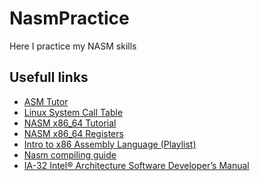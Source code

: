 # NasmPractice
Here I practice my NASM skills


## Usefull links
* [ASM Tutor][1]  
* [Linux System Call Table][2]  
* [NASM x86_64 Tutorial][3]  
* [NASM x86_64 Registers][4]  
* [Intro to x86 Assembly Language (Playlist)][5]
* [Nasm compiling guide][6]
* [IA-32 Intel® Architecture Software Developer’s Manual][7]

[1]: https://asmtutor.com
[2]: https://chromium.googlesource.com/chromiumos/docs/+/master/constants/syscalls.md
[3]: https://cs.lmu.edu/~ray/notes/nasmtutorial
[4]: https://www.cs.uaf.edu/2017/fall/cs301/reference/x86_64.html
[5]: https://www.youtube.com/playlist?list=PLmxT2pVYo5LB5EzTPZGfFN0c2GDiSXgQe
[6]: https://gist.github.com/yellowbyte/d91da3c3b0bc3ee6d1d1ac5327b1b4b2
[7]: https://www.cs.uaf.edu/2006/fall/cs301/support/x86/reference.pdf

